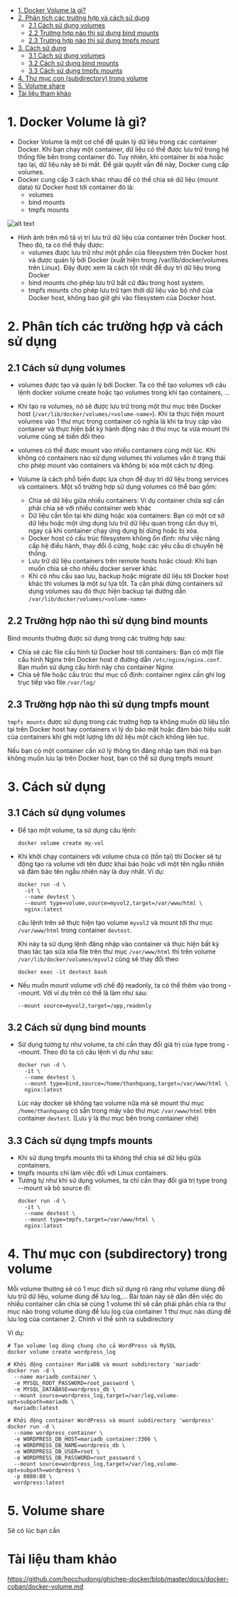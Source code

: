 - [1. Docker Volume là gì?](#1-docker-volume-là-gì)
- [2. Phân tích các trường hợp và cách sử dụng](#2-phân-tích-các-trường-hợp-và-cách-sử-dụng)
  - [2.1 Cách sử dụng volumes](#21-cách-sử-dụng-volumes)
  - [2.2 Trường hợp nào thì sử dụng bind mounts](#22-trường-hợp-nào-thì-sử-dụng-bind-mounts)
  - [2.3 Trường hợp nào thì sử dụng tmpfs mount](#23-trường-hợp-nào-thì-sử-dụng-tmpfs-mount)
- [3. Cách sử dụng](#3-cách-sử-dụng)
  - [3.1 Cách sử dụng volumes](#31-cách-sử-dụng-volumes)
  - [3.2 Cách sử dụng bind mounts](#32-cách-sử-dụng-bind-mounts)
  - [3.3 Cách sử dụng tmpfs mounts](#33-cách-sử-dụng-tmpfs-mounts)
- [4. Thư mục con (subdirectory) trong volume](#4-thư-mục-con-subdirectory-trong-volume)
- [5. Volume share](#5-volume-share)
- [Tài liệu tham khảo](#tài-liệu-tham-khảo)
# 1. Docker Volume là gì?
- Docker Volume là một cơ chế để quản lý dữ liệu trong các container Docker. Khi bạn chạy một container, dữ liệu có thể được lưu trữ trong hệ thống file bên trong container đó. Tuy nhiên, khi container bị xóa hoặc tạo lại, dữ liệu này sẽ bị mất. Để giải quyết vấn đề này, Docker cung cấp volumes.
- Docker cung cấp 3 cách khác nhau để có thể chia sẻ dữ liệu (mount data) từ Docker host tới container đó là:
    - volumes
    - bind mounts
    - tmpfs mounts
  
![alt text](anh/Screenshot_26.png)

- Hình ảnh trên mô tả vị trí lưu trữ dữ liệu của container trên Docker host. Theo đó, ta có thể thấy được:
  - volumes được lưu trữ như một phần của filesystem trên Docker host và được quản lý bởi Docker (xuất hiện trong /var/lib/docker/volumes trên Linux). Đây được xem là cách tốt nhất để duy trì dữ liệu trong Docker
  - bind mounts cho phép lưu trữ bất cứ đâu trong host system.
  - tmpfs mounts cho phép lưu trữ tạm thời dữ liệu vào bộ nhớ của Docker host, không bao giờ ghi vào filesystem của Docker host.
# 2. Phân tích các trường hợp và cách sử dụng
## 2.1 Cách sử dụng volumes
- volumes được tạo và quản lý bởi Docker. Ta có thể tạo volumes với câu lệnh docker volume create hoặc tạo volumes trong khi tạo containers, ...

- Khi tạo ra volumes, nó sẽ được lưu trữ trong một thư mục trên Docker host (`/var/lib/docker/volumes/<volume-name>`). Khi ta thực hiện mount volumes vào 1 thư mục trong container có nghĩa là khi ta truy cập vào container và thực hiện bất kỳ hành động nào ở thư mục ta vừa mount thì volume cũng sẽ biến đổi theo 

- volumes có thể được mount vào nhiểu containers cùng một lúc. Khi không có containers nào sử dụng volumes thì volumes vẫn ở trạng thái cho phép mount vào containers và không bị xóa một cách tự động.

- Volume là cách phổ biến được lựa chọn để duy trì dữ liệu trong services và containers. Một số trường hợp sử dụng volumes có thể bao gồm:
  - Chia sẻ dữ liệu giữa nhiều containers: Ví dụ container chứa sql cần phải chia sẻ với nhiều container web khác
  - Dữ liệu cần tồn tại khi dừng hoặc xóa containers: Bạn có một cơ sở dữ liệu hoặc một ứng dụng lưu trữ dữ liệu quan trọng cần duy trì, ngay cả khi container chạy ứng dụng bị dừng hoặc bị xóa.
  - Docker host có cấu trúc filesystem không ổn định: như việc nâng cấp hệ điều hành, thay đổi ổ cứng, hoặc các yêu cầu di chuyển hệ thống.
  - Lưu trữ dữ liệu containers trên remote hosts hoặc cloud: Khi bạn muốn chia sẻ cho nhiều docker server khác
  - Khi có nhu cầu sao lưu, backup hoặc migrate dữ liệu tới Docker host khác thì volumes là một sự lựa tốt. Ta cần phải dừng containers sử dụng volumes sau đó thực hiện backup tại đường dẫn `/var/lib/docker/volumes/<volume-name>`
## 2.2 Trường hợp nào thì sử dụng bind mounts
Bind mounts thường được sử dụng trong các trường hợp sau:
- Chia sẻ các file cấu hình từ Docker host tới containers: Bạn có một file cấu hình Nginx trên Docker host ở đường dẫn `/etc/nginx/nginx.conf`. Bạn muốn sử dụng cấu hình này cho container Nginx
- Chia sẻ file hoặc cấu trúc thư mục cố định: container nginx cần ghi log trục tiếp vào file `/var/log/`
## 2.3 Trường hợp nào thì sử dụng tmpfs mount
`tmpfs mounts` được sử dụng trong các trường hợp ta không muốn dữ liệu tồn tại trên Docker host hay containers vì lý do bảo mật hoặc đảm bảo hiệu suất của containers khi ghi một lượng lớn dữ liệu một cách không liên tục.

Nếu bạn có một container cần xử lý thông tin đăng nhập tạm thời mà bạn không muốn lưu lại trên Docker host, bạn có thể sử dụng tmpfs mount

# 3. Cách sử dụng
## 3.1 Cách sử dụng volumes
- Để tạo một volume, ta sử dụng câu lệnh:
  ```
  docker volume create my-vol
  ```
- Khi khởi chạy containers với volume chưa có (tồn tại) thì Docker sẽ tự động tạo ra volume với tên được khai báo hoặc với một tên ngẫu nhiên và đảm bảo tên ngẫu nhiên này là duy nhất. Ví dụ:
  ```
  docker run -d \
    -it \
    --name devtest \
    --mount type=volume,source=myvol2,target=/var/www/html \
    nginx:latest
  ```
  câu lệnh trên sẽ thực hiện tạo volume `myvol2` và mount tới thư mục `/var/www/html` trong container `devtest`.

  Khi này ta sử dụng lệnh đăng nhập vào container và thực hiện bất kỳ thao tác tạo sửa xóa file trên thư mục `/var/www/html` thì trên volume `/var/lib/docker/volumes/myvol2` cũng sẽ thay đổi theo
  ```
  docker exec -it devtest bash
  ```
- Nếu muốn mount volume với chế độ readonly, ta có thể thêm vào trong --mount. Với ví dụ trên có thể là làm như sau:
  ```
  --mount source=myvol2,target=/app,readonly
  ```
## 3.2 Cách sử dụng bind mounts
- Sử dụng tương tự như volume, ta chỉ cần thay đổi giá trị của type trong --mount. Theo đó ta có câu lệnh ví dụ như sau:
  ```
  docker run -d \
    -it \
    --name devtest \
    --mount type=bind,source=/home/thanhquang,target=/var/www/html \
    nginx:latest
  ```
  Lúc này docker sẽ không tạo volume nữa mà sẽ mount thư mục `/home/thanhquang` có sẵn trong máy vào thư mục `/var/www/html` trên container `devtest`. (Lưu ý là thư mục bên trong container nhé) 
## 3.3 Cách sử dụng tmpfs mounts
- Khi sử dụng tmpfs mounts thì ta không thể chia sẻ dữ liệu giữa containers.
- tmpfs mounts chỉ làm việc đối với Linux containers.
- Tương tự như khi sử dụng volumes, ta chỉ cần thay đổi giá trị type trong --mount và bỏ source đi:
  ```
  docker run -d \
    -it \
    --name devtest \
    --mount type=tmpfs,target=/var/www/html \
    nginx:latest
  ```
# 4. Thư mục con (subdirectory) trong volume
Mỗi volume thường sẽ có 1 mục đích sử dụng rõ ràng như volume dùng để lưu trữ dữ liệu, volume dùng để lưu log,... Bài toán này sẽ dẫn đến việc do nhiều container cần chia sẻ cùng 1 volume thì sẽ cần phải phân chia ra thư mục nào trong volume dùng để lưu log của container 1 thư mục nào dùng để lưu log của container 2. Chính vì thế sinh ra subdirectory

Ví dụ:
```
# Tạo volume log dùng chung cho cả WordPress và MySQL
docker volume create wordpress_log

# Khởi động container MariaDB và mount subdirectory 'mariadb'
docker run -d \
  --name mariadb_container \
  -e MYSQL_ROOT_PASSWORD=root_password \
  -e MYSQL_DATABASE=wordpress_db \
  --mount source=wordpress_log,target=/var/log,volume-opt=subpath=mariadb \
  mariadb:latest

# Khởi động container WordPress và mount subdirectory 'wordpress'
docker run -d \
  --name wordpress_container \
  -e WORDPRESS_DB_HOST=mariadb_container:3306 \
  -e WORDPRESS_DB_NAME=wordpress_db \
  -e WORDPRESS_DB_USER=root \
  -e WORDPRESS_DB_PASSWORD=root_password \
  --mount source=wordpress_log,target=/var/log,volume-opt=subpath=wordpress \
  -p 8080:80 \
  wordpress:latest
```
# 5. Volume share
Sẽ có lúc bạn cần 
# Tài liệu tham khảo
https://github.com/hocchudong/ghichep-docker/blob/master/docs/docker-coban/docker-volume.md